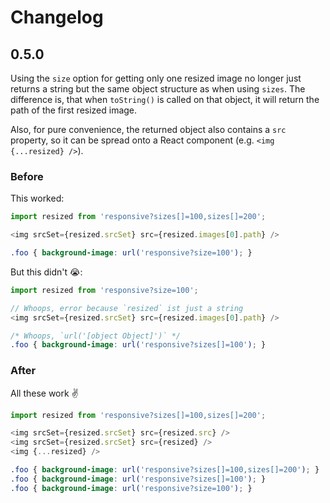 # Changelog

## 0.5.0

Using the `size` option for getting only one resized image no longer just returns a string but the same object structure as when using `sizes`. The difference is, that when `toString()` is called on that object, it will return the path of the first resized image.

Also, for pure convenience, the returned object also contains a `src` property, so it can be spread onto a React component (e.g. `<img {...resized} />`).

### Before

This worked:

```js
import resized from 'responsive?sizes[]=100,sizes[]=200';

<img srcSet={resized.srcSet} src={resized.images[0].path} />
```

```css
.foo { background-image: url('responsive?size=100'); }
```

But this didn't :sob::

```js
import resized from 'responsive?size=100';

// Whoops, error because `resized` ist just a string
<img srcSet={resized.srcSet} src={resized.images[0].path} />
```

```css
/* Whoops, `url('[object Object]')` */
.foo { background-image: url('responsive?sizes[]=100'); }
```

### After

All these work :v:

```js
import resized from 'responsive?sizes[]=100,sizes[]=200';

<img srcSet={resized.srcSet} src={resized.src} />
<img srcSet={resized.srcSet} src={resized} />
<img {...resized} />
```

```css
.foo { background-image: url('responsive?sizes[]=100,sizes[]=200'); }
.foo { background-image: url('responsive?sizes[]=100'); }
.foo { background-image: url('responsive?size=100'); }
```
